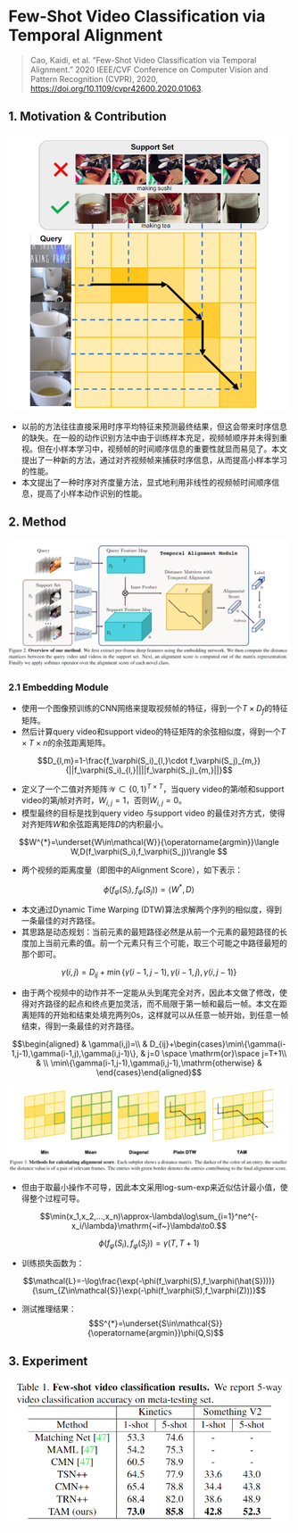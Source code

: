 # Few-Shot Video Classification via Temporal Alignment

> Cao, Kaidi, et al. “Few-Shot Video Classification via Temporal Alignment.” 2020 IEEE/CVF Conference on Computer Vision and Pattern Recognition (CVPR), 2020, <https://doi.org/10.1109/cvpr42600.2020.01063>.

## 1. Motivation & Contribution

![0](https://raw.githubusercontent.com/bobochow/blog_img/main/img/OTAM0.png)

- 以前的方法往往直接采用时序平均特征来预测最终结果，但这会带来时序信息的缺失。在一般的动作识别方法中由于训练样本充足，视频帧顺序并未得到重视。但在小样本学习中，视频帧的时间顺序信息的重要性就显而易见了。本文提出了一种新的方法，通过对齐视频帧来捕获时序信息，从而提高小样本学习的性能。
- 本文提出了一种时序对齐度量方法，显式地利用非线性的视频帧时间顺序信息，提高了小样本动作识别的性能。

## 2. Method

![1](https://raw.githubusercontent.com/bobochow/blog_img/main/img/OTAM1.png)

### 2.1 Embedding Module

- 使用一个图像预训练的CNN网络来提取视频帧的特征，得到一个$T\times D_f$的特征矩阵。
- 然后计算query video和support video的特征矩阵的余弦相似度，得到一个$T\times T\times n$的余弦距离矩阵。

$$D_{l,m}=1-\frac{f_\varphi(S_i)_{l,}\cdot f_\varphi(S_j)_{m,}}{||f_\varphi(S_i)_{l,}||||f_\varphi(S_j)_{m,}||}$$

- 定义了一个二值对齐矩阵$\mathcal{W}\subset\{0,1\}^{T\times T}$，当query video的第$i$帧和support video的第$j$帧对齐时，$W_{i,j}=1$，否则$W_{i,j}=0$。
- 模型最终的目标是找到query video 与support video 的最佳对齐方式，使得对齐矩阵$W$和余弦距离矩阵$D$的内积最小。

$$W^{*}=\underset{W\in\mathcal{W}}{\operatorname{argmin}}\langle W,D(f_\varphi(S_i),f_\varphi(S_j))\rangle $$

- 两个视频的距离度量（即图中的Alignment Score），如下表示：

$$\phi(f_\varphi(S_i),f_\varphi(S_j))=\langle W^*,D\rangle $$

- 本文通过Dynamic Time Warping (DTW)算法求解两个序列的相似度，得到一条最佳的对齐路径。
- 其思路是动态规划：当前元素的最短路径必然是从前一个元素的最短路径的长度加上当前元素的值。前一个元素只有三个可能，取三个可能之中路径最短的那个即可。

$$\gamma(i,j)=D_{ij}+\min\{\gamma(i-1,j-1),\gamma(i-1,j),\gamma(i,j-1)\}$$

- 由于两个视频中的动作并不一定能从头到尾完全对齐，因此本文做了修改，使得对齐路径的起点和终点更加灵活，而不局限于第一帧和最后一帧。本文在距离矩阵的开始和结束处填充两列0s，这样就可以从任意一帧开始，到任意一帧结束，得到一条最佳的对齐路径。

$$\begin{aligned} & \gamma(i,j)=\\  & D_{ij}+\begin{cases}\min\{\gamma(i-1,j-1),\gamma(i-1,j),\gamma(i,j-1)\}, & j=0 \space \mathrm{or}\space j=T+1\\  & \\ \min\{\gamma(i-1,j-1),\gamma(i,j-1),\mathrm{otherwise} & \end{cases}\end{aligned}$$

![2](https://raw.githubusercontent.com/bobochow/blog_img/main/img/OTAM2.png)

- 但由于取最小操作不可导，因此本文采用log-sum-exp来近似估计最小值，使得整个过程可导。

$$\min(x_1,x_2,...,x_n)\approx-\lambda\log\sum_{i=1}^ne^{-x_i/\lambda}\mathrm{~if~}\lambda\to0.$$

$$\phi(f_\varphi(S_i),f_\varphi(S_j))=\gamma(T,T+1)$$

- 训练损失函数为：

$$\mathcal{L}=-\log\frac{\exp(-\phi(f_\varphi(S),f_\varphi(\hat{S})))}{\sum_{Z\in\mathcal{S}}\exp(-\phi(f_\varphi(S),f_\varphi(Z)))}$$

- 测试推理结果：
$$S^{*}=\underset{S\in\mathcal{S}}{\operatorname{argmin}}\phi(Q,S)$$

## 3. Experiment

![3](https://raw.githubusercontent.com/bobochow/blog_img/main/img/OTAM3.png)
